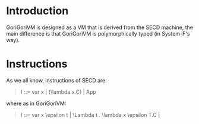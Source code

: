 # Introduction
GoriGoriVM is designed as a VM that is derived from the SECD machine, the main difference is that GoriGoriVM is polymorphically typed (in System-F's way).

# Instructions
As we all know, instructions of SECD are:

> I ::= var x | (\lambda x.C) | App

where as in GoriGoriVM:

> I ::= var x \epsilon t | \Lambda t . \lambda x \epsilon T.C | 
